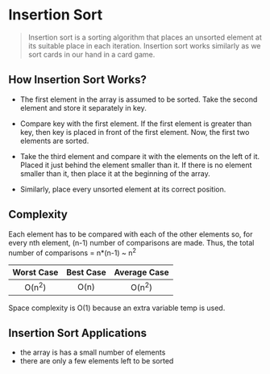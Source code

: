 # Insertion Sort

> Insertion sort is a sorting algorithm that places an unsorted element at its suitable place in each iteration.
> Insertion sort works similarly as we sort cards in our hand in a card game.

## How Insertion Sort Works?

- The first element in the array is assumed to be sorted. Take the second element and store it separately in key.

- Compare key with the first element. If the first element is greater than key, then key is placed in front of the first element. Now, the first two elements are sorted.

- Take the third element and compare it with the elements on the left of it. Placed it just behind the element smaller than it. If there is no element smaller than it, then place it at the beginning of the array.

- Similarly, place every unsorted element at its correct position.

## Complexity

Each element has to be compared with each of the other elements so, for every nth element, (n-1) number of comparisons are made. Thus, the total number of comparisons = n\*(n-1) ~ n<sup>2</sup>

|    Worst Case    | Best Case |   Average Case   |
| :--------------: | :-------: | :--------------: |
| O(n<sup>2</sup>) |   O(n)    | O(n<sup>2</sup>) |

Space complexity is O(1) because an extra variable temp is used.

## Insertion Sort Applications

- the array is has a small number of elements
- there are only a few elements left to be sorted
